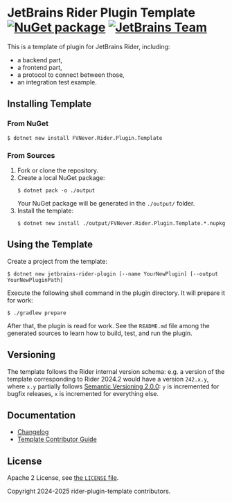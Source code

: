 JetBrains Rider Plugin Template [![NuGet package][nuget.badge]][nuget.page] [![JetBrains Team][badge.jetbrains-team]][jetbrains.opensource]
===============================
This is a template of plugin for JetBrains Rider, including:
- a backend part,
- a frontend part,
- a protocol to connect between those,
- an integration test example.

Installing Template
-------------------

### From NuGet
```console
$ dotnet new install FVNever.Rider.Plugin.Template
```

### From Sources
1. Fork or clone the repository.
2. Create a local NuGet package:
   ```console
   $ dotnet pack -o ./output
   ```
   Your NuGet package will be generated in the `./output/` folder.
3. Install the template:
   ```console
   $ dotnet new install ./output/FVNever.Rider.Plugin.Template.*.nupkg
   ```

Using the Template
------------------
Create a project from the template:
```console
$ dotnet new jetbrains-rider-plugin [--name YourNewPlugin] [--output YourNewPluginPath]
```

Execute the following shell command in the plugin directory. It will prepare it for work:
```console
$ ./gradlew prepare
```
After that, the plugin is read for work. See the `README.md` file among the generated sources to learn how to build, test, and run the plugin.

Versioning
----------
The template follows the Rider internal version schema: e.g. a version of the template corresponding to Rider 2024.2 would have a version `242.x.y`, where `x.y` partially follows [Semantic Versioning 2.0.0][semver]: `y` is incremented for bugfix releases, `x` is incremented for everything else.

Documentation
-------------
- [Changelog][docs.changelog]
- [Template Contributor Guide][docs.contributing]

License
-------
Apache 2 License, see [the `LICENSE` file][docs.license].

Copyright 2024-2025 rider-plugin-template contributors.

[badge.jetbrains-team]: https://jb.gg/badges/team.svg
[docs.changelog]: CHANGELOG.md
[docs.contributing]: CONTRIBUTING.md
[docs.license]: LICENSE
[jetbrains.opensource]: https://github.com/JetBrains/
[nuget.badge]: https://img.shields.io/nuget/v/FVNever.Rider.Plugin.Template
[nuget.page]: https://www.nuget.org/packages/FVNever.Rider.Plugin.Template
[semver]: https://semver.org/spec/v2.0.0.html
